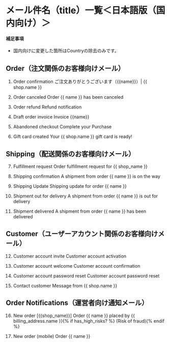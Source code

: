 # メール件名（title）一覧＜日本語版（国内向け）＞

#### 補足事項
* 国内向けに変更した箇所はCountryの除去のみです。


## Order（注文関係のお客様向けメール） 

1. Order confirmation 
ご注文ありがとうございます（{{name}}）| {{ shop.name }}

2. Order canceled 
Order {{ name }} has been canceled 

3. Order refund 
Refund notification 

4. Draft order invoice 
Invoice {{name}} 

5. Abandoned checkout 
Complete your Purchase 

6. Gift card created 
Your {{ shop.name }} gift card is ready! 


## Shipping（配送関係のお客様向けメール） 

7. Fulfillment request 
Order fulfillment request for {{ shop_name }} 

8. Shipping confirmation 
A shipment from order {{ name }} is on the way 

9. Shipping Update 
Shipping update for order {{ name }} 

10. Shipment out for delivery 
A shipment from order {{ name }} is out for delivery 

11. Shipment delivered 
A shipment from order {{ name }} has been delivered 


## Customer（ユーザーアカウント関係のお客様向けメール） 

12. Customer account invite 
Customer account activation 

13. Customer account welcome 
Customer account confirmation 

14. Customer account password reset 
Customer account password reset 

15. Contact customer 
Message from {{ shop.name }} 


## Order Notifications（運営者向け通知メール） 

16. New order 
[{{shop_name}}] Order {{ name }} placed by {{ billing_address.name }}{% if has_high_risks? %} (Risk of fraud){% endif %} 

17. New order (mobile) 
Order {{ name }} 
